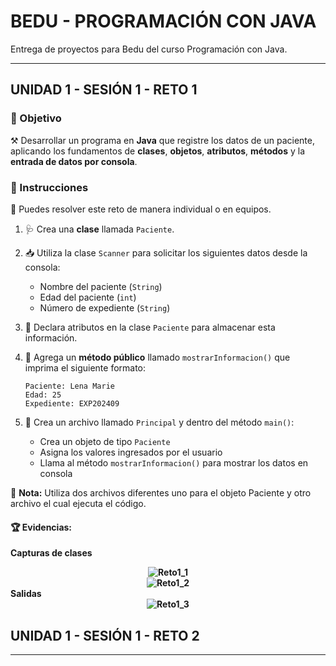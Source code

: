 # BEDU - PROGRAMACIÓN CON JAVA
Entrega de proyectos para Bedu del curso Programación con Java.

---

## UNIDAD 1 - SESIÓN 1 - RETO 1

### 🎯 Objetivo

⚒️ Desarrollar un programa en **Java** que registre los datos de un paciente, aplicando los fundamentos de **clases**, **objetos**, **atributos**, **métodos** y la **entrada de datos por consola**.

### 📝 Instrucciones

👥 Puedes resolver este reto de manera individual o en equipos.

1. 🩺 Crea una **clase** llamada `Paciente`.

2. 📥 Utiliza la clase `Scanner` para solicitar los siguientes datos desde la consola:
   - Nombre del paciente (`String`)
   - Edad del paciente (`int`)
   - Número de expediente (`String`)

3. 🧱 Declara atributos en la clase `Paciente` para almacenar esta información.

4. 📢 Agrega un **método público** llamado `mostrarInformacion()` que imprima el siguiente formato:
   ```plaintext
   Paciente: Lena Marie  
   Edad: 25  
   Expediente: EXP202409
   ```

5. 🧪 Crea un archivo llamado `Principal` y dentro del método `main()`:
   - Crea un objeto de tipo `Paciente`
   - Asigna los valores ingresados por el usuario
   - Llama al método `mostrarInformacion()` para mostrar los datos en consola

🧠 **Nota:** Utiliza dos archivos diferentes uno para el objeto Paciente y otro archivo el cual ejecuta el código.

#### 🏆 Evidencias:

<b>Capturas de clases<b>
<div align="center">
    <img src="Imagenes/R1-1.jpg" alt="Reto1_1">
</div>
<div align="center">
    <img src="Imagenes/R1-2.jpg" alt="Reto1_2">
</div>
<b>Salidas<b>
<div align="center">
    <img src="Imagenes/R1-3.jpg" alt="Reto1_3">
</div>
   
## UNIDAD 1 - SESIÓN 1 - RETO 2

---
